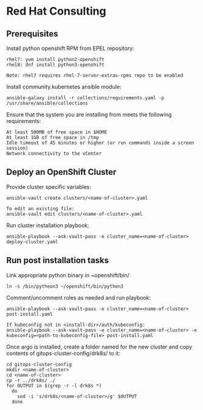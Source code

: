 # Red Hat Consulting

## Prerequisites
Install python openshift RPM from EPEL repository:
```
rhel7: yum install python2-openshift
rhel8: dnf install python3-openshift

Note: rhel7 requires rhel-7-server-extras-rpms repo to be enabled
```

Install community.kubernetes ansible module:
```
ansible-galaxy install -r collections/requirements.yaml -p /usr/share/ansible/collections
```

Ensure that the system you are installing from meets the following requirements:
```
At least 500MB of free space in $HOME
At least 1GB of free space in /tmp
Idle timeout of 45 minutes or higher (or run commands inside a screen session)
Network connectivity to the vCenter
```

## Deploy an OpenShift Cluster

Provide cluster specific variables:
```
ansible-vault create clusters/<name-of-cluster>.yaml

To edit an existing file:
ansible-vault edit clusters/<name-of-cluster>.yaml

```

Run cluster installation playbook:
```
ansible-playbook --ask-vault-pass -e cluster_name=<name-of-cluster> deploy-cluster.yaml
```

## Run post installation tasks

Link appropriate python binary in ~openshift/bin/
```
ln -s /bin/pytheon3 ~/openshift/bin/python3
```

Comment/uncomment roles as needed and run playbook:
```
ansible-playbook --ask-vault-pass -e cluster_name=<name-of-cluster> post-install.yaml

If kubeconfig not in <install-dir>/auth/kubeconfig:
ansible-playbook --ask-vault-pass -e cluster_name=<name-of-cluster> -e kubeconfig=<path-to-kubeconfig-file> post-install.yaml
```

Once argo is installed, create a folder named for the new cluster and copy contents of gitops-cluster-config/drk8s/ to it:
```
cd gitops-cluster-config
mkdir <name-of-cluster>
cd <name-of-cluster>
cp -r ../drk8s/ ./
for OUTPUT in $(grep -r -l drk8s *)
  do
    sed -i 's/drk8s/<name-of-cluster>/g' $OUTPUT
  done
```
